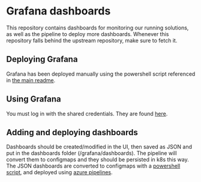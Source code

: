 # Grafana dashboards

This repository contains dashboards for monitoring our running solutions, as well as the pipeline to
deploy more dashboards. Whenever this repository falls behind the upstream repository, make sure to
fetch it.

## Deploying Grafana

Grafana has been deployed manually using the powershell script referenced in
[the main readme](./README.md).

## Using Grafana

You must log in with the shared credentials. They are found
[here](https://eu-west-1.console.aws.amazon.com/systems-manager/parameters/grafana_admin_credentials/description?region=eu-west-1).

## Adding and deploying dashboards

Dashboards should be created/modified in the UI, then saved as JSON and put in the dashboards folder
(/grafana/dashboards). The pipeline will convert them to configmaps and they should be persisted in
k8s this way. The JSON dashboards are converted to configmaps with a
[powershell script](./grafana/Convert-JSONToConfigmap.ps1), and deployed using
[azure pipelines](./azure-pipelines.yml).
